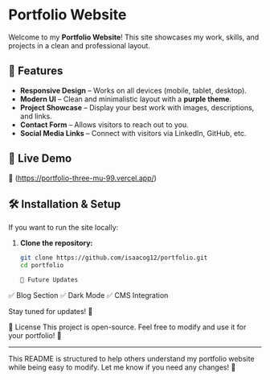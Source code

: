 # Portfolio Website  

Welcome to my **Portfolio Website**! This site showcases my work, skills, and projects in a clean and professional layout.  

## 🌟 Features  

- **Responsive Design** – Works on all devices (mobile, tablet, desktop).  
- **Modern UI** – Clean and minimalistic layout with a **purple theme**.  
- **Project Showcase** – Display your best work with images, descriptions, and links.  
- **Contact Form** – Allows visitors to reach out to you.  
- **Social Media Links** – Connect with visitors via LinkedIn, GitHub, etc.  

## 🚀 Live Demo  

🔗 (https://portfolio-three-mu-99.vercel.app/)  

## 🛠️ Installation & Setup  

If you want to run the site locally:  

1. **Clone the repository:**  
   ```bash
   git clone https://github.com/isaacog12/portfolio.git
   cd portfolio

   🎯 Future Updates
✅ Blog Section
✅ Dark Mode
✅ CMS Integration

Stay tuned for updates! 🚀

📜 License
This project is open-source. Feel free to modify and use it for your portfolio! 💜

---

This README is structured to help others understand my portfolio website while being easy to modify. Let me know if you need any changes! 🚀
